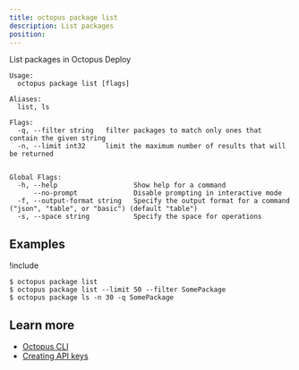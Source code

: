 ```yaml
---
title: octopus package list
description: List packages
position:
---
```


List packages in Octopus Deploy

```text
Usage:
  octopus package list [flags]

Aliases:
  list, ls

Flags:
  -q, --filter string   filter packages to match only ones that contain the given string
  -n, --limit int32     limit the maximum number of results that will be returned


Global Flags:
  -h, --help                   Show help for a command
      --no-prompt              Disable prompting in interactive mode
  -f, --output-format string   Specify the output format for a command ("json", "table", or "basic") (default "table")
  -s, --space string           Specify the space for operations
```

## Examples

!include <samples-instance>

```text
$ octopus package list
$ octopus package list --limit 50 --filter SomePackage
$ octopus package ls -n 30 -q SomePackage

```

## Learn more

- [Octopus CLI](/docs/octopus-rest-api/octopus-cli/index.md)
- [Creating API keys](/docs/octopus-rest-api/how-to-create-an-api-key.md)